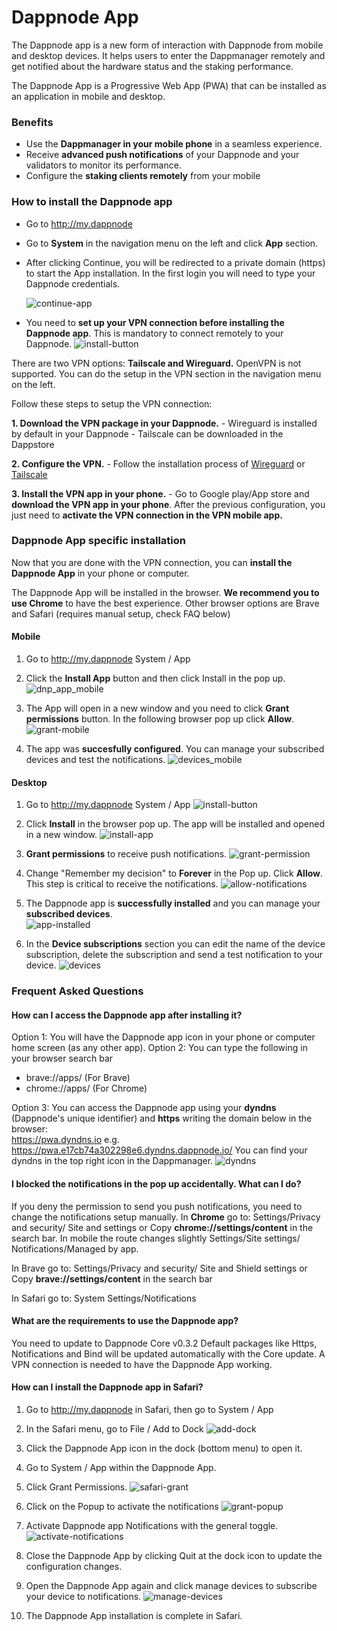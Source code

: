 # Dappnode App

The Dappnode app is a new form of interaction with Dappnode from mobile and desktop devices.  It helps users to enter the Dappmanager remotely and get notified about the hardware status and the staking performance.

The Dappnode App is a Progressive Web App (PWA) that can be installed as an application in mobile and desktop. 

### Benefits
- Use the **Dappmanager in your mobile phone** in a seamless experience. 
- Receive **advanced push notifications** of your Dappnode and your validators to monitor its performance.
- Configure the **staking clients remotely** from your mobile


### How to install the Dappnode app
- Go to http://my.dappnode
- Go to **System** in the navigation menu on the left and click **App** section. 
- After clicking Continue, you will be redirected to a private domain (https) to start the App installation. In the first login you will need to type your Dappnode credentials. 

    ![continue-app](/img/continue-app.png)

- You need to **set up your VPN connection before installing the Dappnode app**. This is mandatory to connect remotely to your Dappnode.
![install-button](/img/install-button.png)


There are two VPN options: **Tailscale and Wireguard.** OpenVPN is not supported. 
You can do the setup in the VPN section in the navigation menu on the left.

Follow these steps to setup the VPN connection: 

**1. Download the VPN package in your Dappnode.**
    - Wireguard is installed by default in your Dappnode
    - Tailscale can be downloaded in the Dappstore
    
**2. Configure the VPN.**
    - Follow the installation process of [Wireguard](https://https://docs.dappnode.io/docs/user/access-your-dappnode/vpn/wireguard) or [Tailscale](https://https://docs.dappnode.io/docs/user/access-your-dappnode/vpn/tailscale)
    
**3. Install the VPN app in your phone.**
    - Go to Google play/App store and **download the VPN app in your phone**. After the previous configuration, you just need to **activate the VPN connection in the VPN mobile app.** 
    
### Dappnode App specific installation

Now that you are done with the VPN connection, you can **install the Dappnode App** in your phone or computer. 

The Dappnode App will be installed in the browser. **We recommend you to use Chrome** to have the best experience. Other browser options are Brave and Safari (requires manual setup, check FAQ below)


#### Mobile
1. Go to http://my.dappnode System / App
2. Click the **Install App** button and then click Install in the pop up. 
![dnp_app_mobile](/img/dnp-app-mobile.png)
3. The App will open in a new window and you need to click **Grant permissions** button. In the following browser pop up click **Allow**.
![grant-mobile](/img/grant-mobile.png)

4. The app was **succesfully configured**. You can manage your subscribed devices and test the notifications.
![devices_mobile](/img/devices-mobile.png)
    


#### Desktop
1. Go to http://my.dappnode System / App
![install-button](/img/install-button.png)


2. Click **Install** in the browser pop up. The app will be installed and opened in a new window.
![install-app](/img/install-app.png)

3. **Grant permissions** to receive push notifications. 
![grant-permission](/img/grant-permission.png)
4. Change "Remember my decision" to **Forever** in the Pop up. Click **Allow**. This step is critical to receive the notifications. 
![allow-notifications](/img/allow-notifications.png)
5. The Dappnode app is **successfully installed** and you can manage your **subscribed devices**.  
![app-installed](/img/app-installed.png)

6. In the **Device subscriptions** section you can edit the name of the device subscription, delete the subscription and send a test notification to your device. 
![devices](/img/devices.png)


### Frequent Asked Questions

#### How can I access the Dappnode app after installing it?
Option 1: You will have the Dappnode app icon in your phone or computer home screen (as any other app). 
Option 2: You can type the following in your browser search bar 
- brave://apps/ (For Brave)
- chrome://apps/ (For Chrome)

Option 3: You can access the Dappnode app using your **dyndns** (Dappnode's unique identifier) and **https** writing the domain below in the browser:  
https://pwa.dyndns.io
e.g. https://pwa.e17cb74a302298e6.dyndns.dappnode.io/
You can find your dyndns in the top right icon in the Dappmanager.
![dyndns](/img/dyndns.png)


#### I blocked the notifications in the pop up accidentally. What can I do?
If you deny the permission to send you push notifications, you need to change the notifications setup manually.
In **Chrome** go to: Settings/Privacy and security/ Site and settings or Copy **chrome://settings/content** in the search bar. In mobile the route changes slightly Settings/Site settings/ Notifications/Managed by app. 

In Brave go to: Settings/Privacy and security/ Site and Shield settings or Copy **brave://settings/content** in the search bar

In Safari go to: System Settings/Notifications
 
#### What are the requirements to use the Dappnode app?

You need to update to Dappnode Core v0.3.2 
Default packages like Https, Notifications and Bind will be updated automatically with the Core update.
A VPN connection is needed to have the Dappnode App working.

#### How can I install the Dappnode app in Safari?

1. Go to http://my.dappnode in Safari, then go to System / App 
2. In the Safari menu, go to File / Add to Dock
![add-dock](/img/add-dock.png)

3. Click the Dappnode App icon in the dock (bottom menu) to open it.
4. Go to System / App within the Dappnode App. 
5. Click Grant Permissions.
![safari-grant](/img/safari-grant.png)

6. Click on the Popup to activate the notifications
![grant-popup](/img/grant-popup.png)

7. Activate Dappnode app Notifications with the general toggle.
![activate-notifications](/img/activate-notifications.png)

8. Close the Dappnode App by clicking Quit at the dock icon to update the configuration changes.
    
9. Open the Dappnode App again and click manage devices to subscribe your device to notifications. 
![manage-devices](/img/manage-devices.png)

10. The Dappnode App installation is complete in Safari. 